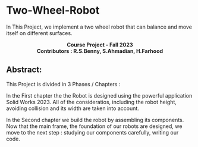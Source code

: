 # Two-Wheel-Robot
In This Project, we implement a two wheel robot that can balance and move itself on different surfaces.
<p  align="center"> <b> Course Project - Fall 2023  <br> Contributors : R.S.Benny, S.Ahmadian, H.Farhood </b>
</p>

## Abstract:
This Project is divided in 3 Phases / Chapters :

In the First chapter the the Robot is designed using the powerful application Solid Works 2023. All of the consideratios, including the robot height, avoiding collision and its width are taken into account.

In the Second chapter we build the robot by assembling its components. Now that the main frame, the foundation of our robots are designed, we move to the next step : studying our components carefully, writing our code.  
